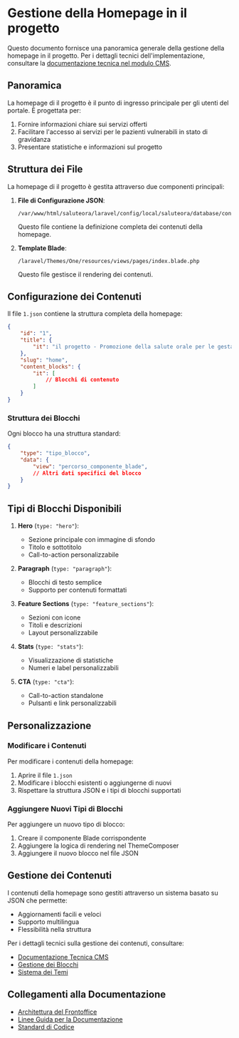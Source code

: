 # Gestione della Homepage in il progetto

Questo documento fornisce una panoramica generale della gestione della homepage in il progetto. Per i dettagli tecnici dell'implementazione, consultare la [documentazione tecnica nel modulo CMS](../laravel/Modules/Cms/docs/homepage.md).

## Panoramica

La homepage di il progetto è il punto di ingresso principale per gli utenti del portale. È progettata per:

1. Fornire informazioni chiare sui servizi offerti
2. Facilitare l'accesso ai servizi per le pazienti vulnerabili in stato di gravidanza
3. Presentare statistiche e informazioni sul progetto

## Struttura dei File

La homepage di il progetto è gestita attraverso due componenti principali:

1. **File di Configurazione JSON**:
   ```
   /var/www/html/saluteora/laravel/config/local/saluteora/database/content/pages/1.json
   ```
   Questo file contiene la definizione completa dei contenuti della homepage.

2. **Template Blade**:
   ```
   /laravel/Themes/One/resources/views/pages/index.blade.php
   ```
   Questo file gestisce il rendering dei contenuti.

## Configurazione dei Contenuti

Il file `1.json` contiene la struttura completa della homepage:

```json
{
    "id": "1",
    "title": {
        "it": "il progetto - Promozione della salute orale per le gestanti"
    },
    "slug": "home",
    "content_blocks": {
        "it": [
            // Blocchi di contenuto
        ]
    }
}
```

### Struttura dei Blocchi

Ogni blocco ha una struttura standard:
```json
{
    "type": "tipo_blocco",
    "data": {
        "view": "percorso_componente_blade",
        // Altri dati specifici del blocco
    }
}
```

## Tipi di Blocchi Disponibili

1. **Hero** (`type: "hero"`):
   - Sezione principale con immagine di sfondo
   - Titolo e sottotitolo
   - Call-to-action personalizzabile

2. **Paragraph** (`type: "paragraph"`):
   - Blocchi di testo semplice
   - Supporto per contenuti formattati

3. **Feature Sections** (`type: "feature_sections"`):
   - Sezioni con icone
   - Titoli e descrizioni
   - Layout personalizzabile

4. **Stats** (`type: "stats"`):
   - Visualizzazione di statistiche
   - Numeri e label personalizzabili

5. **CTA** (`type: "cta"`):
   - Call-to-action standalone
   - Pulsanti e link personalizzabili

## Personalizzazione

### Modificare i Contenuti

Per modificare i contenuti della homepage:

1. Aprire il file `1.json`
2. Modificare i blocchi esistenti o aggiungerne di nuovi
3. Rispettare la struttura JSON e i tipi di blocchi supportati

### Aggiungere Nuovi Tipi di Blocchi

Per aggiungere un nuovo tipo di blocco:

1. Creare il componente Blade corrispondente
2. Aggiungere la logica di rendering nel ThemeComposer
3. Aggiungere il nuovo blocco nel file JSON

## Gestione dei Contenuti

I contenuti della homepage sono gestiti attraverso un sistema basato su JSON che permette:
- Aggiornamenti facili e veloci
- Supporto multilingua
- Flessibilità nella struttura

Per i dettagli tecnici sulla gestione dei contenuti, consultare:
- [Documentazione Tecnica CMS](../laravel/Modules/Cms/docs/homepage.md)
- [Gestione dei Blocchi](../laravel/Modules/Cms/docs/content-blocks.md)
- [Sistema dei Temi](../laravel/Modules/Cms/docs/themes.md)

## Collegamenti alla Documentazione

- [Architettura del Frontoffice](./architettura_frontoffice.md)
- [Linee Guida per la Documentazione](./linee-guida-documentazione.md)
- [Standard di Codice](./standard-codice.md)
